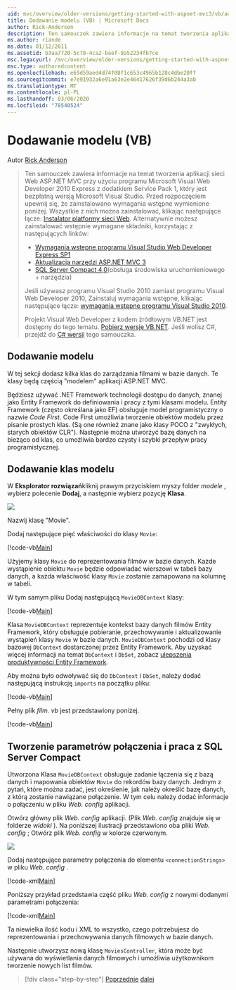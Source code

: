 ```yaml
---
uid: mvc/overview/older-versions/getting-started-with-aspnet-mvc3/vb/adding-a-model
title: Dodawanie modelu (VB) | Microsoft Docs
author: Rick-Anderson
description: Ten samouczek zawiera informacje na temat tworzenia aplikacji sieci Web ASP.NET MVC przy użyciu programu Microsoft Visual Web Developer 2010 Express z dodatkiem Service Pack 1, który jest...
ms.author: riande
ms.date: 01/12/2011
ms.assetid: b3aa7720-5c78-4ca2-baef-9a52234fb7ce
msc.legacyurl: /mvc/overview/older-versions/getting-started-with-aspnet-mvc3/vb/adding-a-model
msc.type: authoredcontent
ms.openlocfilehash: e69d59aed4d74f08f1c653c4965b128c4dbe20ff
ms.sourcegitcommit: e7e91932a6e91a63e2e46417626f39d6b244a3ab
ms.translationtype: MT
ms.contentlocale: pl-PL
ms.lasthandoff: 03/06/2020
ms.locfileid: "78540524"
---
```

# <a name="adding-a-model-vb"></a>Dodawanie modelu (VB)

Autor [Rick Anderson](https://twitter.com/RickAndMSFT)

> Ten samouczek zawiera informacje na temat tworzenia aplikacji sieci Web ASP.NET MVC przy użyciu programu Microsoft Visual Web Developer 2010 Express z dodatkiem Service Pack 1, który jest bezpłatną wersją Microsoft Visual Studio. Przed rozpoczęciem upewnij się, że zainstalowano wymagania wstępne wymienione poniżej. Wszystkie z nich można zainstalować, klikając następujące łącze: [Instalator platformy sieci Web](https://www.microsoft.com/web/gallery/install.aspx?appid=VWD2010SP1Pack). Alternatywnie możesz zainstalować wstępnie wymagane składniki, korzystając z następujących linków:
> 
> - [Wymagania wstępne programu Visual Studio Web Developer Express SP1](https://www.microsoft.com/web/gallery/install.aspx?appid=VWD2010SP1Pack)
> - [Aktualizacja narzędzi ASP.NET MVC 3](https://www.microsoft.com/web/gallery/install.aspx?appsxml=&amp;appid=MVC3)
> - [SQL Server Compact 4,0](https://www.microsoft.com/web/gallery/install.aspx?appid=SQLCE;SQLCEVSTools_4_0)(obsługa środowiska uruchomieniowego + narzędzia)
> 
> Jeśli używasz programu Visual Studio 2010 zamiast programu Visual Web Developer 2010, Zainstaluj wymagania wstępne, klikając następujące łącze: [wymagania wstępne programu Visual Studio 2010](https://www.microsoft.com/web/gallery/install.aspx?appsxml=&amp;appid=VS2010SP1Pack).
> 
> Projekt Visual Web Developer z kodem źródłowym VB.NET jest dostępny do tego tematu. [Pobierz wersję VB.NET](https://code.msdn.microsoft.com/Introduction-to-MVC-3-10d1b098). Jeśli wolisz C#, przejdź do [ C# wersji](../cs/adding-a-model.md) tego samouczka.

## <a name="adding-a-model"></a>Dodawanie modelu

W tej sekcji dodasz kilka klas do zarządzania filmami w bazie danych. Te klasy będą częścią "modelem" aplikacji ASP.NET MVC.

Będziesz używać .NET Framework technologii dostępu do danych, znanej jako Entity Framework do definiowania i pracy z tymi klasami modelu. Entity Framework (często określana jako EF) obsługuje model programistyczny o nazwie *Code First*. Code First umożliwia tworzenie obiektów modelu przez pisanie prostych klas. (Są one również znane jako klasy POCO z "zwykłych, starych obiektów CLR"). Następnie można utworzyć bazę danych na bieżąco od klas, co umożliwia bardzo czysty i szybki przepływ pracy programistycznej.

## <a name="adding-model-classes"></a>Dodawanie klas modelu

W **Eksplorator rozwiązań**kliknij prawym przyciskiem myszy folder *modele* , wybierz polecenie **Dodaj**, a następnie wybierz pozycję **Klasa**.

![](adding-a-model/_static/image1.png)

Nazwij klasę "Movie".

Dodaj następujące pięć właściwości do klasy `Movie`:

[!code-vb[Main](adding-a-model/samples/sample1.vb)]

Użyjemy klasy `Movie` do reprezentowania filmów w bazie danych. Każde wystąpienie obiektu `Movie` będzie odpowiadać wierszowi w tabeli bazy danych, a każda właściwość klasy `Movie` zostanie zamapowana na kolumnę w tabeli.

W tym samym pliku Dodaj następującą `MovieDBContext` klasy:

[!code-vb[Main](adding-a-model/samples/sample2.vb)]

Klasa `MovieDBContext` reprezentuje kontekst bazy danych filmów Entity Framework, który obsługuje pobieranie, przechowywanie i aktualizowanie wystąpień klasy `Movie` w bazie danych. `MovieDBContext` pochodzi od klasy bazowej `DbContext` dostarczonej przez Entity Framework. Aby uzyskać więcej informacji na temat `DbContext` i `DbSet`, zobacz [ulepszenia produktywności Entity Framework](https://blogs.msdn.com/b/efdesign/archive/2010/06/21/productivity-improvements-for-the-entity-framework.aspx?wa=wsignin1.0).

Aby można było odwoływać się do `DbContext` i `DbSet`, należy dodać następującą instrukcję `imports` na początku pliku:

[!code-vb[Main](adding-a-model/samples/sample3.vb)]

Pełny plik *film. vb* jest przedstawiony poniżej.

[!code-vb[Main](adding-a-model/samples/sample4.vb)]

## <a name="creating-a-connection-string-and-working-with-sql-server-compact"></a>Tworzenie parametrów połączenia i praca z SQL Server Compact

Utworzona Klasa `MovieDBContext` obsługuje zadanie łączenia się z bazą danych i mapowania obiektów `Movie` do rekordów bazy danych. Jednym z pytań, które można zadać, jest określenie, jak należy określić bazę danych, z którą zostanie nawiązane połączenie. W tym celu należy dodać informacje o połączeniu w pliku *Web. config* aplikacji.

Otwórz główny plik *Web. config* aplikacji. (Plik *Web. config* znajduje się w folderze *widoki* ). Na poniższej ilustracji przedstawiono oba pliki *Web. config* ; Otwórz plik *Web. config* w kolorze czerwonym.

![](adding-a-model/_static/image2.png)

Dodaj następujące parametry połączenia do elementu `<connectionStrings>` w pliku *Web. config* .

[!code-xml[Main](adding-a-model/samples/sample5.xml)]

Poniższy przykład przedstawia część pliku *Web. config* z nowymi dodanymi parametrami połączenia:

[!code-xml[Main](adding-a-model/samples/sample6.xml)]

Ta niewielka ilość kodu i XML to wszystko, czego potrzebujesz do reprezentowania i przechowywania danych filmowych w bazie danych.

Następnie utworzysz nową klasę `MoviesController`, która może być używana do wyświetlania danych filmowych i umożliwia użytkownikom tworzenie nowych list filmów.

> [!div class="step-by-step"]
> [Poprzednie](adding-a-view.md)
> [dalej](accessing-your-models-data-from-a-controller.md)
